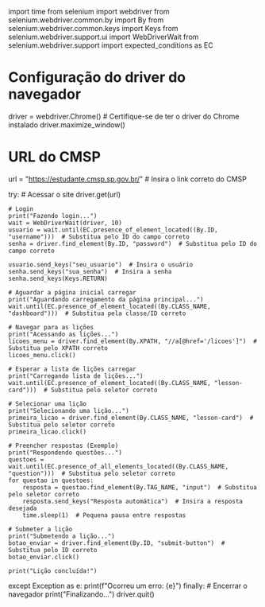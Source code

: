 import time
from selenium import webdriver
from selenium.webdriver.common.by import By
from selenium.webdriver.common.keys import Keys
from selenium.webdriver.support.ui import WebDriverWait
from selenium.webdriver.support import expected_conditions as EC

# Configuração do driver do navegador
driver = webdriver.Chrome()  # Certifique-se de ter o driver do Chrome instalado
driver.maximize_window()

# URL do CMSP
url = "https://estudante.cmsp.sp.gov.br/"  # Insira o link correto do CMSP

try:
    # Acessar o site
    driver.get(url)

    # Login
    print("Fazendo login...")
    wait = WebDriverWait(driver, 10)
    usuario = wait.until(EC.presence_of_element_located((By.ID, "username")))  # Substitua pelo ID do campo correto
    senha = driver.find_element(By.ID, "password")  # Substitua pelo ID do campo correto

    usuario.send_keys("seu_usuario")  # Insira o usuário
    senha.send_keys("sua_senha")  # Insira a senha
    senha.send_keys(Keys.RETURN)

    # Aguardar a página inicial carregar
    print("Aguardando carregamento da página principal...")
    wait.until(EC.presence_of_element_located((By.CLASS_NAME, "dashboard")))  # Substitua pela classe/ID correto

    # Navegar para as lições
    print("Acessando as lições...")
    licoes_menu = driver.find_element(By.XPATH, "//a[@href='/licoes']")  # Substitua pelo XPATH correto
    licoes_menu.click()

    # Esperar a lista de lições carregar
    print("Carregando lista de lições...")
    wait.until(EC.presence_of_element_located((By.CLASS_NAME, "lesson-card")))  # Substitua pelo seletor correto

    # Selecionar uma lição
    print("Selecionando uma lição...")
    primeira_licao = driver.find_element(By.CLASS_NAME, "lesson-card")  # Substitua pelo seletor correto
    primeira_licao.click()

    # Preencher respostas (Exemplo)
    print("Respondendo questões...")
    questoes = wait.until(EC.presence_of_all_elements_located((By.CLASS_NAME, "question")))  # Substitua pelo seletor correto
    for questao in questoes:
        resposta = questao.find_element(By.TAG_NAME, "input")  # Substitua pelo seletor correto
        resposta.send_keys("Resposta automática")  # Insira a resposta desejada
        time.sleep(1)  # Pequena pausa entre respostas

    # Submeter a lição
    print("Submetendo a lição...")
    botao_enviar = driver.find_element(By.ID, "submit-button")  # Substitua pelo ID correto
    botao_enviar.click()

    print("Lição concluída!")
except Exception as e:
    print(f"Ocorreu um erro: {e}")
finally:
    # Encerrar o navegador
    print("Finalizando...")
    driver.quit()
<!---
Jxjshbr/Jxjshbr is a ✨ special ✨ repository because its `README.md` (this file) appears on your GitHub profile.
You can click the Preview link to take a look at your changes.
--->
